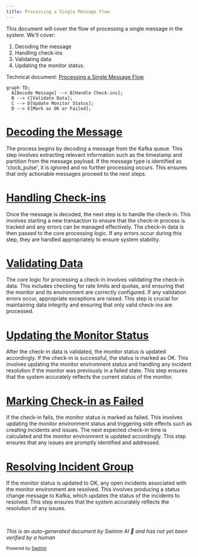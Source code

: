 ```yaml
---
title: Processing a Single Message Flow
---
```

This document will cover the flow of processing a single message in the system. We'll cover:

1. Decoding the message
2. Handling check-ins
3. Validating data
4. Updating the monitor status.

Technical document: <SwmLink doc-title="Processing a Single Message Flow">[Processing a Single Message Flow](/.swm/processing-a-single-message-flow.ihybh8cb.sw.md)</SwmLink>

```mermaid
graph TD;
  A[Decode Message] --> B[Handle Check-ins];
  B --> C[Validate Data];
  C --> D[Update Monitor Status];
  D --> E[Mark as OK or Failed];
```

# [Decoding the Message](https://app.swimm.io/repos/Z2l0aHViJTNBJTNBc2VudHJ5LWRlbW8tMSUzQSUzQVN3aW1tLURlbW8=/docs/ihybh8cb#processing-single-message)

The process begins by decoding a message from the Kafka queue. This step involves extracting relevant information such as the timestamp and partition from the message payload. If the message type is identified as 'clock_pulse', it is ignored and no further processing occurs. This ensures that only actionable messages proceed to the next steps.

# [Handling Check-ins](https://app.swimm.io/repos/Z2l0aHViJTNBJTNBc2VudHJ5LWRlbW8tMSUzQSUzQVN3aW1tLURlbW8=/docs/ihybh8cb#handling-check-ins)

Once the message is decoded, the next step is to handle the check-in. This involves starting a new transaction to ensure that the check-in process is tracked and any errors can be managed effectively. The check-in data is then passed to the core processing logic. If any errors occur during this step, they are handled appropriately to ensure system stability.

# [Validating Data](https://app.swimm.io/repos/Z2l0aHViJTNBJTNBc2VudHJ5LWRlbW8tMSUzQSUzQVN3aW1tLURlbW8=/docs/ihybh8cb#validating-and-processing-check-ins)

The core logic for processing a check-in involves validating the check-in data. This includes checking for rate limits and quotas, and ensuring that the monitor and its environment are correctly configured. If any validation errors occur, appropriate exceptions are raised. This step is crucial for maintaining data integrity and ensuring that only valid check-ins are processed.

# [Updating the Monitor Status](https://app.swimm.io/repos/Z2l0aHViJTNBJTNBc2VudHJ5LWRlbW8tMSUzQSUzQVN3aW1tLURlbW8=/docs/ihybh8cb#marking-check-in-as-ok)

After the check-in data is validated, the monitor status is updated accordingly. If the check-in is successful, the status is marked as OK. This involves updating the monitor environment status and handling any incident resolution if the monitor was previously in a failed state. This step ensures that the system accurately reflects the current status of the monitor.

# [Marking Check-in as Failed](https://app.swimm.io/repos/Z2l0aHViJTNBJTNBc2VudHJ5LWRlbW8tMSUzQSUzQVN3aW1tLURlbW8=/docs/ihybh8cb#marking-check-in-as-failed)

If the check-in fails, the monitor status is marked as failed. This involves updating the monitor environment status and triggering side effects such as creating incidents and issues. The next expected check-in time is calculated and the monitor environment is updated accordingly. This step ensures that any issues are promptly identified and addressed.

# [Resolving Incident Group](https://app.swimm.io/repos/Z2l0aHViJTNBJTNBc2VudHJ5LWRlbW8tMSUzQSUzQVN3aW1tLURlbW8=/docs/ihybh8cb#resolving-incident-group)

If the monitor status is updated to OK, any open incidents associated with the monitor environment are resolved. This involves producing a status change message to Kafka, which updates the status of the incidents to resolved. This step ensures that the system accurately reflects the resolution of any issues.

&nbsp;

*This is an auto-generated document by Swimm AI 🌊 and has not yet been verified by a human*

<SwmMeta version="3.0.0" repo-id="Z2l0aHViJTNBJTNBc2VudHJ5LWRlbW8tMSUzQSUzQVN3aW1tLURlbW8=" repo-name="sentry-demo-1" doc-type="product-flows"><sup>Powered by [Swimm](/)</sup></SwmMeta>
